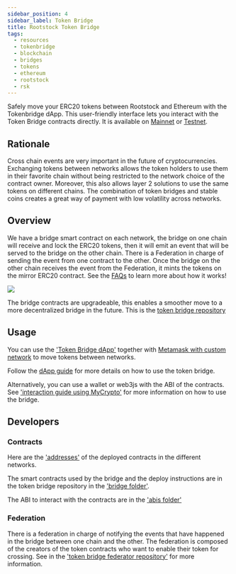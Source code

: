 ```yaml
---
sidebar_position: 4
sidebar_label: Token Bridge
title: Rootstock Token Bridge
tags:
  - resources
  - tokenbridge
  - blockchain
  - bridges
  - tokens
  - ethereum
  - rootstock
  - rsk
---
```


Safely move your ERC20 tokens between Rootstock and Ethereum with the Tokenbridge dApp. This user-friendly interface lets you interact with the Token Bridge contracts directly. It is available on [Mainnet](https://dapp.tokenbridge.rootstock.io/) or [Testnet](https://dapp.testnet.bridges.rootstock.io/).

## Rationale

Cross chain events are very important in the future of cryptocurrencies. Exchanging tokens between networks allows the token holders to use them in their favorite chain without being restricted to the network choice of the contract owner. Moreover, this also allows layer 2 solutions to use the same tokens on different chains. The combination of token bridges and stable coins creates a great way of payment with low volatility across networks.

## Overview

We have a bridge smart contract on each network, the bridge on one chain will receive and lock the ERC20 tokens, then it will emit an event that will be served to the bridge on the other chain. There is a Federation in charge of sending the event from one contract to the other. Once the bridge on the other chain receives the event from the Federation, it mints the tokens on the mirror ERC20 contract.
See the [FAQs](/resources/guides/tokenbridge/faq/) to learn more about how it works!

<img src="/img/resources/tokenbridge/token-bridge-diagram.jpg"/>

The bridge contracts are upgradeable, this enables a smoother move to a more decentralized bridge in the future. This is the
[token bridge repository](https://github.com/rsksmart/unified-bridges-ui)

## Usage

You can use the ['Token Bridge dApp'](https://dapp.tokenbridge.rootstock.io/) together with [Metamask with custom network](/dev-tools/wallets/metamask/) to move tokens between networks.

Follow the [dApp guide](/resources/guides/tokenbridge/dappguide/) for more details on how to use the token bridge.

Alternatively, you can use a wallet or web3js with the ABI of the contracts. See ['interaction guide using MyCrypto'](/resources/guides/tokenbridge/usingmycrypto/) for more information on how to use the bridge.

## Developers

### Contracts

Here are the ['addresses'](/resources/guides/tokenbridge/contractaddresses/) of the deployed contracts in the different networks.

The smart contracts used by the bridge and the deploy instructions are in the token bridge repository in the ['bridge folder'](https://github.com/rsksmart/unified-bridges-ui).

The ABI to interact with the contracts are in the ['abis folder'](https://github.com/rsksmart/unified-bridges-sdk/blob/main/packages/tokenbridge-sdk/src/blockchain/tokenbridge/abi.ts)

### Federation

There is a federation in charge of notifying the events that have happened in the bridge between one chain and the other. The federation is composed of the creators of the token contracts who want to enable their token for crossing.
See in the ['token bridge federator repository'](https://github.com/rsksmart/unified-bridges-sdk/tree/main/packages/tokenbridge-sdk/src/blockchain/federation) for more information.
